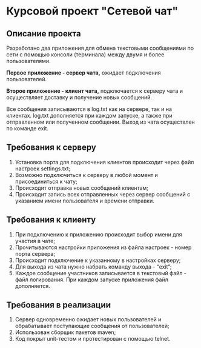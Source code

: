 # Курсовой проект "Сетевой чат"
## Описание проекта
Разработано два приложения для обмена текстовыми сообщениями по сети с помощью консоли (терминала) между двумя и более пользователями.

**Первое приложение - сервер чата,** ожидает подключения пользователей.

**Второе приложение - клиент чата,** подключается к серверу чата и осуществляет доставку и получение новых сообщений.

Все сообщения записываются в log.txt как на сервере, так и на клиентах. log.txt дополняется при каждом запуске, а также при отправленном или полученном сообщении. Выход из чата осуществлен по команде exit.

## Требования к серверу
1. Установка порта для подключения клиентов происходит через файл настроек settings.txt;
2. Возможно подключиться к серверу в любой момент и присоединиться к чату;
3. Происходит отправка новых сообщений клиентам;
4. Происходит запись всех отправленных через сервер сообщений с указанием имени пользователя и времени отправки.
## Требования к клиенту
1. При подключению к приложению происходит выбор имени для участия в чате;
2. Прочитываются настройки приложения из файла настроек - номер порта сервера;
3. Происходит подключение к указанному в настройках серверу;
4. Для выхода из чата нужно набрать команду выхода - “exit”;
5. Каждое сообщение участников записывается в текстовый файл - файл логирования. При каждом запуске приложения файл дополняется.
## Требования в реализации
1. Сервер одновременно ожидает новых пользователей и обрабатывает поступающие сообщения от пользователей;
2. Использован сборщик пакетов maven;
3. Код покрыт unit-тестом и протестирован с помощью telnet.
